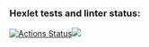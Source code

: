 ### Hexlet tests and linter status:
[![Actions Status](https://github.com/Samaren/backend-project-lvl1/workflows/hexlet-check/badge.svg)](https://github.com/Samaren/backend-project-lvl1/actions)<a href="https://codeclimate.com/github/codeclimate/codeclimate/maintainability"><img src="https://api.codeclimate.com/v1/badges/a99a88d28ad37a79dbf6/maintainability" /></a>
